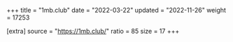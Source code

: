 +++
title = "1mb.club"
date = "2022-03-22"
updated = "2022-11-26"
weight = 17253

[extra]
source = "https://1mb.club/"
ratio = 85
size = 17
+++

